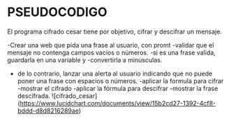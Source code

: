 # PSEUDOCODIGO
El programa cifrado cesar tiene por objetivo, cifrar y descifrar un mensaje.

-Crear una web que pida una frase al usuario, con promt
-validar que el mensaje no contenga campos vacios o números.
-si es una frase valida, guardarla en una variable y -convertirla a minusculas.
- de lo contrario, lanzar una alerta al usuario indicando que no puede poner una frase con espacios o números.
-aplicar la formula para cifrar
-mostrar el cifrado
-aplicar la fórmula para descifrar
-mostrar la frase descifrada.
![cifrado_cesar] (https://www.lucidchart.com/documents/view/15b2cd27-1392-4cf8-bddd-d8d8216289ae)
